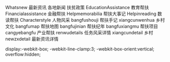 Whatsnew  最新资讯 各地新闻 扶贫政策
EducationAssistance 教育帮扶
Financialassistance  金融帮扶
Helpmemorabilia   帮扶大事记
Helpinreading   数读帮扶
Characterstyle   人物风采
bangfushouji  帮扶手记
xiangcunwenhua  乡村文化
bangfumap  帮扶地图
bangfujinian 帮扶纪年
bangfuxiangmu 帮扶项目
cangyebangfu  产业帮扶
renwudetails  任务风采详情
xiangcundetail   乡村
newzxdetail  最新资讯详情



display:-webkit-box;
-webkit-line-clamp:3;
-webkit-box-orient:vertical;
overflow:hidden;